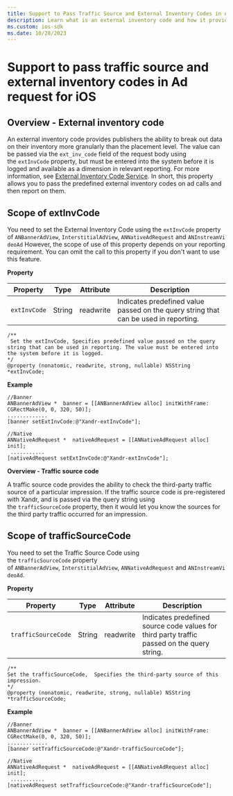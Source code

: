 ```yaml
---
title: Support to Pass Traffic Source and External Inventory Codes in Ad Request for iOS
description: Learn what is an external inventory code and how it provides publishers the ability to break out data on their inventory more granularly than the placement level.  
ms.custom: ios-sdk
ms.date: 10/28/2023
---
```



# Support to pass traffic source and external inventory codes in Ad request for iOS

## Overview - External inventory code

An external inventory code provides publishers the ability to break out data on their inventory more granularly than the placement level. The value can be passed via the `ext_inv_code` field of the request body using the `extInvCode` property, but must be entered into the system before it is logged and available as a dimension in relevant reporting. For more information, see [External Inventory Code Service](../digital-platform-api/external-inventory-code-service.md). In short, this property allows you to pass the predefined external inventory codes on ad calls and then report on them.

## Scope of extInvCode

You need to set the External Inventory Code using the `extInvCode` property of `ANBannerAdView`, `InterstitialAdView`, `ANNativeAdRequest` and `ANInstreamVideoAd` However, the scope of use of this property depends on your reporting requirement. You can omit the call to this property if you don't want to use this feature.

**Property**

| Property | Type | Attribute | Description |
|--|--|--|--|
| `extInvCode` | String | readwrite | Indicates predefined value passed on the query string that can be used in reporting. |

``` 
/**
 Set the extInvCode, Specifies predefined value passed on the query string that can be used in reporting. The value must be entered into the system before it is logged.
*/
@property (nonatomic, readwrite, strong, nullable) NSString *extInvCode;
```

 **Example**

``` 
//Banner
ANBannerAdView *  banner = [[ANBannerAdView alloc] initWithFrame: CGRectMake(0, 0, 320, 50)];
.............
[banner setExtInvCode:@"Xandr-extInvCode"];
 
//Native
ANNativeAdRequest *  nativeAdRequest = [[ANNativeAdRequest alloc] init];
 ...........
[nativeAdRequest setExtInvCode:@"Xandr-extInvCode"];
```

**Overview - Traffic source code**

A traffic source code provides the ability to check the third-party traffic source of a particular impression. If the traffic source code is pre-registered with Xandr, and is passed via the query string using the `trafficSourceCode` property, then it would let you know the sources for the third party traffic occurred for an impression.

## Scope of trafficSourceCode

You need to set the Traffic Source Code using the `trafficSourceCode` property of `ANBannerAdView`, `InterstitialAdView`, `ANNativeAdRequest` and `ANInstreamVideoAd`.  

**Property**

| Property | Type | Attribute | Description |
|--|--|--|--|
| `trafficSourceCode` | String | readwrite | Indicates predefined source code values for third party traffic passed on the query string. |

``` 
/**
Set the trafficSourceCode,  Specifies the third-party source of this impression.
*/
@property (nonatomic, readwrite, strong, nullable) NSString *trafficSourceCode;
```

**Example**

``` 
//Banner
ANBannerAdView *  banner = [[ANBannerAdView alloc] initWithFrame: CGRectMake(0, 0, 320, 50)];
.............
[banner setTrafficSourceCode:@"Xandr-trafficSourceCode"];
 
//Native
ANNativeAdRequest *  nativeAdRequest = [[ANNativeAdRequest alloc] init];
 ...........
[nativeAdRequest setTrafficSourceCode:@"Xandr-trafficSourceCode"];
```
